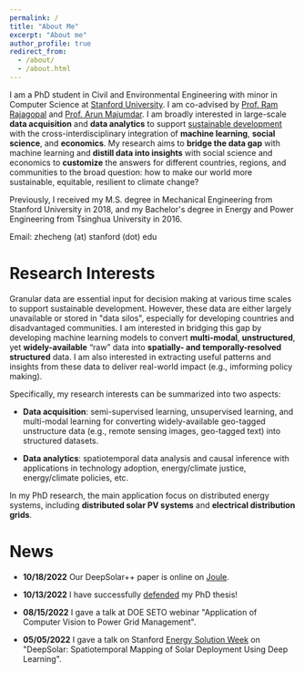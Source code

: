 ```yaml
---
permalink: /
title: "About Me"
excerpt: "About me"
author_profile: true
redirect_from: 
  - /about/
  - /about.html
---
```


I am a PhD student in Civil and Environmental Engineering with minor in Computer Science at [Stanford University](https://www.stanford.edu/). I am co-advised by [Prof. Ram Rajagopal](https://profiles.stanford.edu/ram-rajagopal) and [Prof. Arun Majumdar](https://profiles.stanford.edu/arun-majumdar). 
I am broadly interested in large-scale **data acquisition** and **data analytics** to support [sustainable development](https://www.un.org/sustainabledevelopment/sustainable-development-goals/) with the cross-interdisciplinary integration of **machine learning**, **social science**, and **economics**. 
My research aims to **bridge the data gap** with machine learning and **distill data into insights** with social science and economics to **customize** the answers for different countries, regions, and communities to the broad question: how to make our world more sustainable, equitable, resilient to climate change?

Previously, I received my M.S. degree in Mechanical Engineering from Stanford University in 2018, and my Bachelor's degree in Energy and Power Engineering from Tsinghua University in 2016. 

Email: zhecheng (at) stanford (dot) edu

Research Interests
======
Granular data are essential input for decision making at various time scales to support sustainable development. However, these data are either largely unavailable or stored in "data silos", especially for developing countries and disadvantaged communities. 
I am interested in bridging this gap by developing machine learning models to convert **multi-modal**, **unstructured**, yet **widely-available** “raw” data into **spatially- and temporally-resolved structured** data. 
I am also interested in extracting useful patterns and insights from these data to deliver real-world impact (e.g., imforming policy making).

Specifically, my research interests can be summarized into two aspects:

* **Data acquisition**: semi-supervised learning, unsupervised learning, and multi-modal learning for converting widely-available geo-tagged unstructure data (e.g., remote sensing images, geo-tagged text) into structured datasets.

* **Data analytics**: spatiotemporal data analysis and causal inference with applications in technology adoption, energy/climate justice, energy/climate policies, etc.

In my PhD research, the main application focus on distributed energy systems, including **distributed solar PV systems** and **electrical distribution grids**.


News 
======

* **10/18/2022** Our DeepSolar++ paper is online on [Joule](https://doi.org/10.1016/j.joule.2022.09.011).

* **10/13/2022** I have successfully [defended](https://events.stanford.edu/event/zhecheng_wang_phd_defense) my PhD thesis!

* **08/15/2022** I gave a talk at DOE SETO webinar "Application of Computer Vision to Power Grid Management".

* **05/05/2022** I gave a talk on Stanford [Energy Solution Week](https://gef.stanford.edu/energy-solutions-week/program) on "DeepSolar: Spatiotemporal Mapping of Solar Deployment Using Deep Learning".

